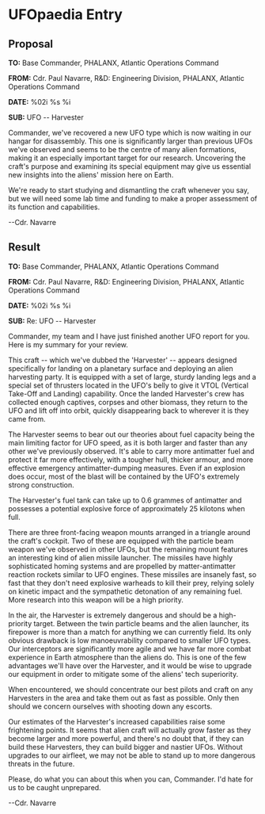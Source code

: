 # UFOpaedia Entry

## Proposal

**TO:** Base Commander, PHALANX, Atlantic Operations Command

**FROM:** Cdr. Paul Navarre, R&D: Engineering Division, PHALANX,
Atlantic Operations Command

**DATE:** %02i %s %i

**SUB:** UFO -- Harvester

Commander, we've recovered a new UFO type which is now waiting in our
hangar for disassembly. This one is significantly larger than previous
UFOs we've observed and seems to be the centre of many alien formations,
making it an especially important target for our research. Uncovering
the craft's purpose and examining its special equipment may give us
essential new insights into the aliens' mission here on Earth.

We're ready to start studying and dismantling the craft whenever you
say, but we will need some lab time and funding to make a proper
assessment of its function and capabilities.

--Cdr. Navarre

## Result

**TO:** Base Commander, PHALANX, Atlantic Operations Command

**FROM:** Cdr. Paul Navarre, R&D: Engineering Division, PHALANX,
Atlantic Operations Command

**DATE:** %02i %s %i

**SUB:** Re: UFO -- Harvester

Commander, my team and I have just finished another UFO report for you.
Here is my summary for your review.

This craft -- which we've dubbed the 'Harvester' -- appears designed
specifically for landing on a planetary surface and deploying an alien
harvesting party. It is equipped with a set of large, sturdy landing
legs and a special set of thrusters located in the UFO's belly to give
it VTOL (Vertical Take-Off and Landing) capability. Once the landed
Harvester's crew has collected enough captives, corpses and other
biomass, they return to the UFO and lift off into orbit, quickly
disappearing back to wherever it is they came from.

The Harvester seems to bear out our theories about fuel capacity being
the main limiting factor for UFO speed, as it is both larger and faster
than any other we've previously observed. It's able to carry more
antimatter fuel and protect it far more effectively, with a tougher
hull, thicker armour, and more effective emergency antimatter-dumping
measures. Even if an explosion does occur, most of the blast will be
contained by the UFO's extremely strong construction.

The Harvester's fuel tank can take up to 0.6 grammes of antimatter and
possesses a potential explosive force of approximately 25 kilotons when
full.

There are three front-facing weapon mounts arranged in a triangle around
the craft's cockpit. Two of these are equipped with the particle beam
weapon we've observed in other UFOs, but the remaining mount features an
interesting kind of alien missile launcher. The missiles have highly
sophisticated homing systems and are propelled by matter-antimatter
reaction rockets similar to UFO engines. These missiles are insanely
fast, so fast that they don't need explosive warheads to kill their
prey, relying solely on kinetic impact and the sympathetic detonation of
any remaining fuel. More research into this weapon will be a high
priority.

In the air, the Harvester is extremely dangerous and should be a
high-priority target. Between the twin particle beams and the alien
launcher, its firepower is more than a match for anything we can
currently field. Its only obvious drawback is low manoeuvrability
compared to smaller UFO types. Our interceptors are significantly more
agile and we have far more combat experience in Earth atmosphere than
the aliens do. This is one of the few advantages we'll have over the
Harvester, and it would be wise to upgrade our equipment in order to
mitigate some of the aliens' tech superiority.

When encountered, we should concentrate our best pilots and craft on any
Harvesters in the area and take them out as fast as possible. Only then
should we concern ourselves with shooting down any escorts.

Our estimates of the Harvester's increased capabilities raise some
frightening points. It seems that alien craft will actually grow faster
as they become larger and more powerful, and there's no doubt that, if
they can build these Harvesters, they can build bigger and nastier UFOs.
Without upgrades to our airfleet, we may not be able to stand up to more
dangerous threats in the future.

Please, do what you can about this when you can, Commander. I'd hate for
us to be caught unprepared.

--Cdr. Navarre
